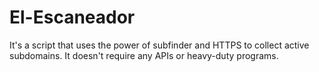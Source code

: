 # El-Escaneador
It's a script that uses the power of subfinder and HTTPS to collect active subdomains. It doesn't require any APIs or heavy-duty programs.
